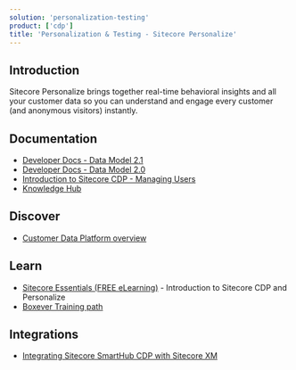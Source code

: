 ```yaml
---
solution: 'personalization-testing'
product: ['cdp']
title: 'Personalization & Testing - Sitecore Personalize'
---
```


## Introduction
Sitecore Personalize brings together real-time behavioral insights and all your customer data so you can understand and engage every customer (and anonymous visitors) instantly.

## Documentation

- [Developer Docs - Data Model 2.1](https://doc.sitecore.com/cdp/en/developers/sitecore-customer-data-platform--data-model-2-1/index-en.html)
- [Developer Docs - Data Model 2.0](https://doc.sitecore.com/cdp/en/developers/sitecore-customer-data-platform--data-model-2-0/index-en.html)
- [Introduction to Sitecore CDP - Managing Users](https://doc.sitecore.com/cdp/en/users/sitecore-customer-data-platform/introduction-to-sitecore-cdp.html)
- [Knowledge Hub](https://sitecore.cdpknowledgehub.com/docs)

## Discover

- [Customer Data Platform overview](https://www.sitecore.com/products/customer-data-platform)

## Learn

- [Sitecore Essentials (FREE eLearning)](https://learning.sitecore.com/pathway/sitecore-essentials) - Introduction to Sitecore CDP and Personalize
- [Boxever Training path](https://learning.sitecore.com/pathway/boxever-training)

## Integrations

- [Integrating Sitecore SmartHub CDP with Sitecore XM](/learn/integrations/xm-smarthub-cdp)